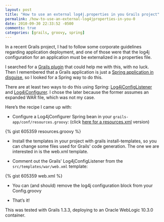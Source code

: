 ```yaml
---
layout: post
title: "How to use an external log4j.properties in you Grails project"
permalink: /how-to-use-an-external-log4jproperties-in-you-0
date: 2010-09-30 22:33:52 -0500
comments: true
categories: [grails, groovy, spring]
---
```


In a recent Grails project, I had to follow some corporate guidelines regarding application deployment, and one of 
those were that the log4j configuration for an application must be externalized in a properties file.

I searched for a [Grails plugin](http://grails.org/plugin/home) that could help me with this, with no luck. 
Then I remembered that a Grails application is just a 
[Spring application in disguise](http://blog.springsource.com/2010/06/08/spring-the-foundation-for-grails/), 
so I looked for a Spring way to do this.

There are at least two ways to do this using Spring: 
[Log4jConfigListener](http://static.springsource.org/spring/docs/3.0.x/javadoc-api/org/springframework/web/util/Log4jConfigListener.html) 
and 
[Log4jConfigurer](http://static.springsource.org/spring/docs/3.0.x/javadoc-api/org/springframework/util/Log4jConfigurer.html). 
I chose the later because the former assumes an expanded WAR file, which was not my case.

Here’s the recipe I came up with:
<!-- more -->

* Configure a Log4jConfigurer Spring bean in your `grails-app/conf/resources.groovy`: 
(click [here for a resources.xml](https://gist.github.com/deluan/605359#file-resources-xml) version)

{% gist 605359 resources.groovy %}

* Install the templates in your project with grails install-templates, so you can change some files used for Grails' 
code generation. The one we are interested in is the web.xml template.

* Comment out the Grails' Log4jConfigListener from the `src/templates/war/web.xml` template:

{% gist 605359 web.xml %}

* You can (and should) remove the log4j configuration block from your Config.groovy

* That’s it!

This was tested with Grails 1.3.3, deploying to an Oracle WebLogic 10.3.0 container.